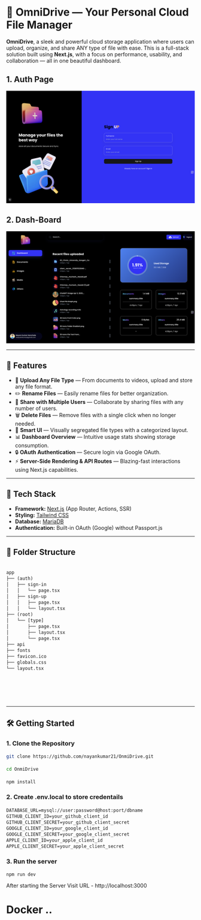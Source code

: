 # 📁 OmniDrive — Your Personal Cloud File Manager

**OmniDrive**, a sleek and powerful cloud storage application where users can upload, organize, and share ANY type of file with ease. This is a full-stack solution built using **Next.js**, with a focus on performance, usability, and collaboration — all in one beautiful dashboard.

## 1. Auth Page

![DriveX Screenshot 2](./public/assets/images/ReadMe2.png)

## 2. Dash-Board

![DriveX Screenshot 1](./public/assets/images/ReadMe1.png)

---

## 🚀 Features

- 🔄 **Upload Any File Type** — From documents to videos, upload and store any file format.
- ✏️ **Rename Files** — Easily rename files for better organization.
- 👥 **Share with Multiple Users** — Collaborate by sharing files with any number of users.
- 🗑️ **Delete Files** — Remove files with a single click when no longer needed.
- 🧠 **Smart UI** — Visually segregated file types with a categorized layout.
- 📊 **Dashboard Overview** — Intuitive usage stats showing storage consumption.
- 🔒 **OAuth Authentication** — Secure login via Google OAuth.
- ⚡ **Server-Side Rendering & API Routes** — Blazing-fast interactions using Next.js capabilities.

---

## 🧱 Tech Stack

- **Framework:** [Next.js](https://nextjs.org/) (App Router, Actions, SSR)
- **Styling:** [Tailwind CSS](https://tailwindcss.com/)
- **Database:** [MariaDB](https://mariadb.org/)
- **Authentication:** Built-in OAuth (Google) without Passport.js

---

## 📂 Folder Structure

<pre lang="markdown">
    <code> 
app
├── (auth)
│   ├── sign-in
│   │   └── page.tsx
│   ├── sign-up
│   │   ├── page.tsx
│   │   └── layout.tsx
├── (root)
│   └── [type]
│       ├── page.tsx
│       ├── layout.tsx
│       └── page.tsx
├── api
├── fonts
├── favicon.ico
├── globals.css
└── layout.tsx


     
     </code>
     </pre>

---

## 🛠️ Getting Started

### 1. Clone the Repository

```bash
git clone https://github.com/nayankumar21/OnmiDrive.git

cd OnmiDrive

npm install

```

### 2. Create .env.local to store credentails

```
DATABASE_URL=mysql://user:password@host:port/dbname
GITHUB_CLIENT_ID=your_github_client_id
GITHUB_CLIENT_SECRET=your_github_client_secret
GOOGLE_CLIENT_ID=your_google_client_id
GOOGLE_CLIENT_SECRET=your_google_client_secret
APPLE_CLIENT_ID=your_apple_client_id
APPLE_CLIENT_SECRET=your_apple_client_secret

```

### 3. Run the server

```
npm run dev
```

After starting the Server Visit URL - http://localhost:3000

# Docker ..
